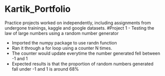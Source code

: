 # Kartik_Portfolio
Practice projects worked on independently, including assignments from undergone trainings, kaggle and google datasets.
#Project 1 - Testing the law of large numbers using a random number generator
* Imported the numpy package to use randn function
* Ran it through a for loop using a counter N times.
* The counter would update everytime the number generated fell between -1 and 1
* Expected results is that the proportion of random numbers generated fall under -1 and 1 is around 68% 
